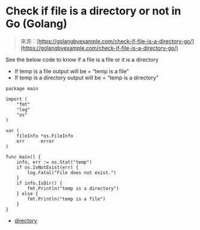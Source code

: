 <!--yml
category: 未分类
date: 2024-10-13 06:07:03
-->

# Check if file is a directory or not in Go (Golang)

> 来源：[https://golangbyexample.com/check-if-file-is-a-directory-go/](https://golangbyexample.com/check-if-file-is-a-directory-go/)

See the below code to know if a file is a file or it is a directory

*   If temp is a file output will be = “temp is a file”
*   If temp is a directory output will be = “temp is a directory”

```
package main

import (
    "fmt"
    "log"
    "os"
)

var (
    fileInfo *os.FileInfo
    err      error
)

func main() {
    info, err := os.Stat("temp")
    if os.IsNotExist(err) {
        log.Fatal("File does not exist.")
    }
    if info.IsDir() {
        fmt.Println("temp is a directory")
    } else {
        fmt.Println("temp is a file")
    }
}
```

*   [directory](https://golangbyexample.com/tag/directory/)
